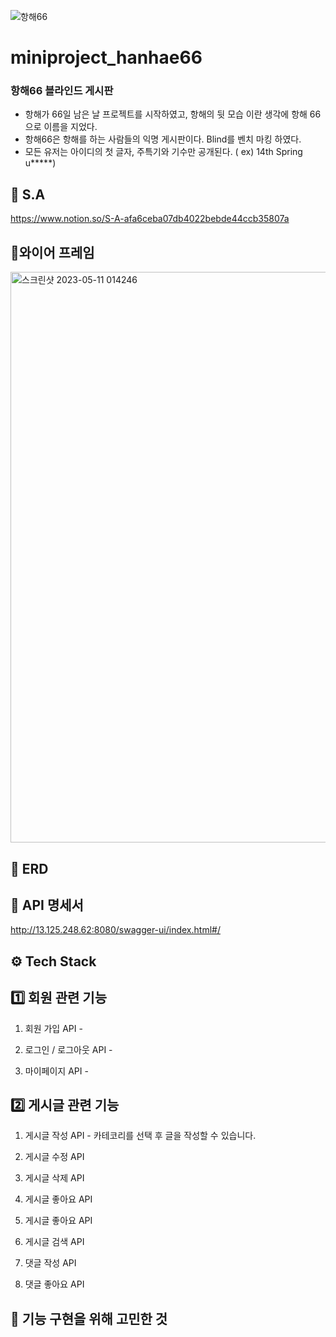
![항해66](https://github.com/seunghee58/miniproject_hanhae66/assets/129656095/7893b3ae-5d9e-4f26-8f1e-e6802da9597e)

# miniproject_hanhae66
### 항해66 블라인드 게시판
  - 항해가 66일 남은 날 프로젝트를 시작하였고, 항해의 뒷 모습 이란 생각에 항해 66으로 이름을 지었다.
  - 항해66은 항해를 하는 사람들의 익명 게시판이다. Blind를 벤치 마킹 하였다. 
  - 모든 유저는 아이디의 첫 글자, 주특기와 기수만 공개된다.  ( ex) 14th Spring u*****)

## 📃 S.A
https://www.notion.so/S-A-afa6ceba07db4022bebde44ccb35807a

## 📜와이어 프레임

<img width="913" alt="스크린샷 2023-05-11 014246" src="https://github.com/seunghee58/miniproject_hanhae66/assets/129656095/b30b6beb-c5e0-4635-b1ab-7bc7847a0d3a">

## 📰 ERD

## 📖 API 명세서
http://13.125.248.62:8080/swagger-ui/index.html#/

## ⚙️ Tech Stack

## 1️⃣ 회원 관련 기능
  1. 회원 가입 API
    - 
    
  2. 로그인 / 로그아웃 API
    - 

  3. 마이페이지 API
    - 
  
## 2️⃣ 게시글 관련 기능
  1. 게시글 작성 API
    - 카테코리를 선택 후 글을 작성할 수 있습니다.
  
  2. 게시글 수정 API
    
  3. 게시글 삭제 API
    
  4. 게시글 좋아요 API
    
  5. 게시글 좋아요 API
  
  6. 게시글 검색 API
  
  7. 댓글 작성 API

  8. 댓글 좋아요 API

## 🚩 기능 구현을 위해 고민한 것
  
